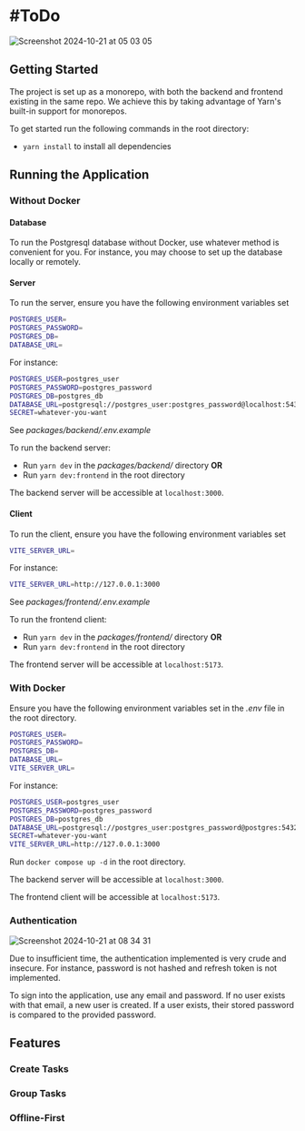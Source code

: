 # #ToDo

![Screenshot 2024-10-21 at 05 03 05](https://github.com/user-attachments/assets/1caeee4c-051b-4a11-997e-df89d555e433)

## Getting Started

The project is set up as a monorepo, with both the backend and frontend existing in the same repo.
We achieve this by taking advantage of Yarn's built-in support for monorepos.

To get started run the following commands in the root directory:

- `yarn install` to install all dependencies

## Running the Application

### Without Docker

#### Database

To run the Postgresql database without Docker, use whatever method is convenient for you. For instance, you may choose to set up the database locally or remotely.

#### Server

To run the server, ensure you have the following environment variables set

```bash
POSTGRES_USER=
POSTGRES_PASSWORD=
POSTGRES_DB=
DATABASE_URL=
```

For instance:

```bash
POSTGRES_USER=postgres_user
POSTGRES_PASSWORD=postgres_password
POSTGRES_DB=postgres_db
DATABASE_URL=postgresql://postgres_user:postgres_password@localhost:5432/postgres_db?schema=public
SECRET=whatever-you-want
```

See _packages/backend/.env.example_

To run the backend server:

- Run `yarn dev` in the _packages/backend/_ directory **OR**
- Run `yarn dev:frontend` in the root directory

The backend server will be accessible at `localhost:3000`.

#### Client

To run the client, ensure you have the following environment variables set

```bash
VITE_SERVER_URL=
```

For instance:

```bash
VITE_SERVER_URL=http://127.0.0.1:3000
```

See _packages/frontend/.env.example_

To run the frontend client:

- Run `yarn dev` in the _packages/frontend/_ directory **OR**
- Run `yarn dev:frontend` in the root directory

The frontend server will be accessible at `localhost:5173`.

### With Docker

Ensure you have the following environment variables set in the _.env_ file in the root directory.

```bash
POSTGRES_USER=
POSTGRES_PASSWORD=
POSTGRES_DB=
DATABASE_URL=
VITE_SERVER_URL=
```

For instance:

```bash
POSTGRES_USER=postgres_user
POSTGRES_PASSWORD=postgres_password
POSTGRES_DB=postgres_db
DATABASE_URL=postgresql://postgres_user:postgres_password@postgres:5432/postgres_db?schema=public
SECRET=whatever-you-want
VITE_SERVER_URL=http://127.0.0.1:3000
```

Run `docker compose up -d` in the root directory.

The backend server will be accessible at `localhost:3000`.

The frontend client will be accessible at `localhost:5173`.

### Authentication

![Screenshot 2024-10-21 at 08 34 31](https://github.com/user-attachments/assets/d5cfc481-59c4-472b-85e6-ccd55e4e66af)

Due to insufficient time, the authentication implemented is very crude and insecure. For instance, password is not hashed and refresh token is not implemented.

To sign into the application, use any email and password. If no user exists with that email, a new user is created. If a user exists, their stored password is compared
to the provided password.

## Features

### Create Tasks

### Group Tasks

### Offline-First
